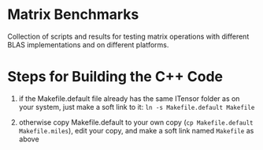 # Matrix Benchmarks

Collection of scripts and results for testing matrix operations with different BLAS implementations and on different platforms.


# Steps for Building the C++ Code

1. if the Makefile.default file already has the same ITensor folder as on your system, just make a soft link to it: `ln -s Makefile.default Makefile`

2. otherwise copy Makefile.default to your own copy (`cp Makefile.default Makefile.miles`), edit your copy, and make a soft link named `Makefile` as above
